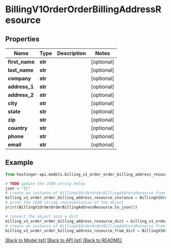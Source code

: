 # BillingV1OrderOrderBillingAddressResource


## Properties

Name | Type | Description | Notes
------------ | ------------- | ------------- | -------------
**first_name** | **str** |  | [optional] 
**last_name** | **str** |  | [optional] 
**company** | **str** |  | [optional] 
**address_1** | **str** |  | [optional] 
**address_2** | **str** |  | [optional] 
**city** | **str** |  | [optional] 
**state** | **str** |  | [optional] 
**zip** | **str** |  | [optional] 
**country** | **str** |  | [optional] 
**phone** | **str** |  | [optional] 
**email** | **str** |  | [optional] 

## Example

```python
from hostinger-api.models.billing_v1_order_order_billing_address_resource import BillingV1OrderOrderBillingAddressResource

# TODO update the JSON string below
json = "{}"
# create an instance of BillingV1OrderOrderBillingAddressResource from a JSON string
billing_v1_order_order_billing_address_resource_instance = BillingV1OrderOrderBillingAddressResource.from_json(json)
# print the JSON string representation of the object
print(BillingV1OrderOrderBillingAddressResource.to_json())

# convert the object into a dict
billing_v1_order_order_billing_address_resource_dict = billing_v1_order_order_billing_address_resource_instance.to_dict()
# create an instance of BillingV1OrderOrderBillingAddressResource from a dict
billing_v1_order_order_billing_address_resource_from_dict = BillingV1OrderOrderBillingAddressResource.from_dict(billing_v1_order_order_billing_address_resource_dict)
```
[[Back to Model list]](../README.md#documentation-for-models) [[Back to API list]](../README.md#documentation-for-api-endpoints) [[Back to README]](../README.md)


